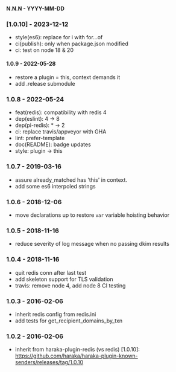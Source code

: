 
#### N.N.N - YYYY-MM-DD


### [1.0.10] - 2023-12-12

- style(es6): replace for i with for...of
- ci(publish): only when package.json modified
- ci: test on node 18 & 20


#### 1.0.9 - 2022-05-28

- restore a plugin = this, context demands it
- add .release submodule


### 1.0.8 - 2022-05-24

- feat(redis): compatibility with redis 4
- dep(eslint): 4 -> 8
- dep(pi-redis): * -> 2
- ci: replace travis/appveyor with GHA
- lint: prefer-template
- doc(README): badge updates
- style: plugin -> this


### 1.0.7 - 2019-03-16

- assure already_matched has 'this' in context.
- add some es6 interpoled strings


### 1.0.6 - 2018-12-06

- move declarations up to restore `var` variable hoisting behavior


### 1.0.5 - 2018-11-16

- reduce severity of log message when no passing dkim results


### 1.0.4 - 2018-11-16

- quit redis conn after last test
- add skeleton support for TLS validation
- travis: remove node 4, add node 8 CI testing


### 1.0.3 - 2016-02-06

- inherit redis config from redis.ini
- add tests for get_recipient_domains_by_txn


### 1.0.2 - 2016-02-06

- inherit from haraka-plugin-redis (vs redis)
[1.0.10]: https://github.com/haraka/haraka-plugin-known-senders/releases/tag/1.0.10
